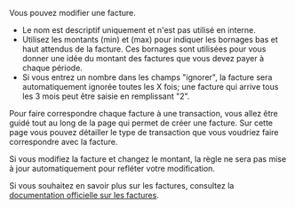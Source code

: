 Vous pouvez modifier une facture.

* Le nom est descriptif uniquement et n'est pas utilisé en interne.
* Utilisez les montants (min) et (max) pour indiquer les bornages bas et haut attendus de la facture. Ces bornages sont utilisées pour vous donner une idée du montant des factures que vous devez payer à chaque période.
* Si vous entrez un nombre dans les champs "ignorer", la facture sera automatiquement ignorée toutes les X fois; une facture qui arrive tous les 3 mois peut être saisie en remplissant "2".

Pour faire correspondre chaque facture à une transaction, vous allez être guidé tout au long de la page qui permet de créer une facture. Sur cette page vous pouvez détailler le type de transaction que vous voudriez faire correspondre avec la facture.

Si vous modifiez la facture et changez le montant, la règle ne sera pas mise à jour automatiquement pour refléter votre modification.

Si vous souhaitez en savoir plus sur les factures, consultez la [documentation officielle sur les factures](https://docs.firefly-iii.org/advanced-concepts/bills).
